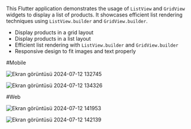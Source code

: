 
This Flutter application demonstrates the usage of `ListView` and `GridView` widgets to display a list of products. It showcases efficient list rendering techniques using `ListView.builder` and `GridView.builder`.

- Display products in a grid layout
- Display products in a list layout
- Efficient list rendering with `ListView.builder` and `GridView.builder`
- Responsive design to fit images and text properly


#Mobile

![Ekran görüntüsü 2024-07-12 132745](https://github.com/user-attachments/assets/d6165acc-27a2-4d7d-b047-67c1e8781a14)


![Ekran görüntüsü 2024-07-12 134326](https://github.com/user-attachments/assets/b4945f5b-80b7-477a-a4cf-0faaf1ed0393)



#Web

![Ekran görüntüsü 2024-07-12 141953](https://github.com/user-attachments/assets/a7d52128-fe37-48f9-8327-6507fb34a563)


![Ekran görüntüsü 2024-07-12 142139](https://github.com/user-attachments/assets/d510c6a1-65ce-4ee0-81b4-46b66ca0aabd)
